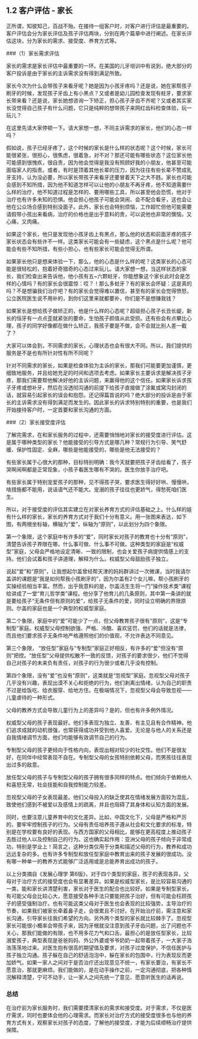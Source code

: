## 1.2 客户评估 - 家长正所谓，知彼知己，百战不殆。在接待一组客户时，对客户进行评估是最重要的。客户评估会分为家长评估及孩子评估两块，分别在两个篇章中进行阐述。在家长评估这块，分为家长的需求、接受度、养育方式等。###（1）家长需求评估家长的需求是家长评估中最重要的一环。在美国的儿牙培训中有说到，绝大部分的客户投诉是由于家长的主诉需求没有得到满足所致。家长今次为什么会带孩子来看牙呢？她是因为小孩牙疼吗？还是说，她在家帮孩子刷牙的时候，发现孩子牙齿上有小黑点？又或者是幼儿园检查发现有蛀牙，要求家长带来看？还是说，家长她想咨询一下矫正，担心孩子牙齿不齐呢？又或者其实家长没觉得自己孩子有什么问题，它只是纯粹的想带孩子来网红齿科检查体验，玩一玩儿？ 在这里先请大家停顿一下。请大家想一想，不同主诉需求的家长，他们的心态一样吗？假如说，孩子已经牙疼了，这个时候的家长是什么样的状态呢？这个时候，家长可能很紧张，很担心，很焦虑，很着急，对不对？那还可能有哪些状态？这位家长他可能感到很愧疚，很自责，因为他会觉得是我没有照顾好我的小朋友，他甚至可能面临家人的指责。或者，有时是顶着其他长辈的压力，因为往往有些长辈不赞成乳牙支持，认为没必要，所以家长带孩子来看牙还要冒着天下之大不韪。家长也可能会感到不知所措，因为他不知道怎样可以让他的小朋友不再牙疼，他不知道需要什么样的治疗，他不知道过程是怎样的、要用哪些工具，所以甚至他会恐慌，他对于治疗也有许多未知的恐惧。他会担心他孩子可能会哭闹、会不配合看牙，这也会让他在公众场合感到特别没面子。此外，家长也会特别烦恼，工作超忙但他可能需要请假带小孩出来看病，治疗的价格也是出乎意料的贵，可以说他也非常的懊恼，又心痛，又肉痛。如果这个家长，他只是发现他小孩牙齿上有黑点，那么他的状态和前面牙疼的孩子家长状态会有些许不一样。这类家长可能会有一些疑虑，这个黑点是什么呢？他可能会有些不知所措，有些小担心，也有些家长可能会觉得无所谓。如果家长他只是想来体验一下，那么，他的心态是什么样的呢？这类家长的心态可能是很轻松的，抱着好奇猎奇的心态过来玩儿。请大家想一想，当这样状态的家长，我们检查出来告诉他，他小孩有五~六颗蛀牙，你能想象这个家长此时会是怎样的心情吗？有的家长会很震惊：哎？！那么多蛀牙？有的家长会怀疑：这是真的吗？不是想骗我们治疗吧？有的家长会觉得难以置信，甚至有的家长会觉得愤怒，公立医院医生说不用补的，到你们这里来就都要补，你们是不是想赚我钱？如果家长是想给孩子做矫正的，他是什么样的心态呢？超级担心孩子长丑长龊，新长的恒牙有一点点歪就紧张的要命，生怕孩子颜值从此受损。还有些会有点攀比心理，孩子的同学好像都在做什么矫正，我孩子要是不做，会不会就比别人差一截了？大家可以体会到，不同需求的家长，心理状态也会有很大不同。所以，我们提供的服务是不是也有所针对性有所不同呢？针对不同需求的家长，如果是检查体验为主诉的家长，那我们可能要更加谨慎，更细致地服务，并且给她充足的时间和选项去考虑。如果家长主要诉求是解决孩子牙疼，那我们需要帮他解决好他的主诉问题，来赢得他的这个信任。如果家长诉求孩子牙疼或想补牙，然后在没透彻沟通的前提下给孩子直接做了涂氟或窝沟封闭的话，就容易引起家长的误会和抱怨。还记得篇首说的吗？绝大部分的投诉是由于家长的主诉需求没有得到满足而发生的。因此家长的诉求特别特别的重要，也是我们开始接待客户时，一定首要和家长沟通的方面。###（2）家长接受度评估了解完需求，在和家长服务的过程中，还需要悄悄地对家长的接受度进行评估。这是属于哪种类型的家长？他能接受的引导方式是哪几种？常规行为引导、笑气舒缓、保护性固定、全麻，哪些是他能接受的，哪些是他无法接受的？有些家长属于心很大的那种，目标特别明确：我今天就要把孩子牙齿给看了，孩子哭啊闹啊都是正常现象，小孩子看医生哪有不哭的。医生你放手治疗吧。有些家长属于特别宠爱孩子的那种，见不得孩子哭，要求医生得好好哄、慢慢哄，啥措施都不能用，说话语气还不能大。宠溺的孩子往往也更娇气，得愁死咱们医生。所以，对于接受度的评估其实建立在对家长养育方式的评估基础之上。什么样的娃有什么样的家长，家长的养育方式对于我们十分有意义。用一张图来表达，如下图，有两根坐标轴，横轴为“爱”，纵轴为“原则”，以此划分为四个象限。第一个象限，这个家庭中有许多的“爱”，同时家长对孩子的教育也十分有“原则”，清楚告诉孩子界限在哪，什么事可做、什么事不可做。这种类型的家庭是“权威型”家庭，父母会严格地设定清晰、一致的限制，也会关爱孩子病提供情感上的支持。他们会试着和孩子讲道理，解释为什么。权威型父母鼓励孩子独立。说起“爱”和“原则”，让我想起尔盖曾经帮天津的妈妈群讲过一次微课，当时我请尔盖讲的课题是“我是如何帮我小孩刷牙的”，因为尔盖有2个女儿嘛，帮小孩刷牙的实操经验相当丰富。然而，出乎我意料的是，尔盖活生生将一门“操作技术类”课程给讲成了一堂“育儿哲学类”课程。他分享了他育儿的几条原则，其中第一条讲的就是要给孩子“无条件但有原则的爱”，给孩子无条件的爱，同时设立明确的界限原则。尔盖的家庭也是一个典型的权威型家庭。第二个象限，家庭中的“爱”可能少了一点，但父母教育孩子很有“原则”，这是“专制型”家庭。权威型父母控制欲强、严格、冷酷、喜欢惩罚，他们的话就是法律，而且他们要求孩子无条件地严格遵照他们的价值观，不允许表达不同意见。第三个象限， “放任型”家庭与“专制型”家庭正好相反，有许多的“爱”但没有“原则”把控。“放任型”父母提供松散不一致的反馈，对孩子的要求很少，他们不觉得自己对孩子的未来负有责任，对孩子的行为很少或者几乎没有控制。第四个象限，没有“爱”也没有“原则”，这类就是“忽视型”家庭。忽视型父母对孩子几乎没有兴趣，表现出漠不关心和拒绝的行为，他们剥离出情绪，认为自己的职责不过是给饭吃、给衣服穿、给地方住。在极端情况下，忽视型父母会导致忽视——儿童虐待的一种形式。父母的教养方式会导致儿童行为上的差异吗？是的，但也有许多例外情况。权威型父母的孩子表现最好。他们多表现为独立、友善、有主见且有合作精神。他们追求成就的动机很强，也常获得成功并受到他人喜爱。无论是与他人的关系还是自我情绪调节方面，他们均能够有效调节自己的行为。专制型父母的孩子更倾向于性格内向，表现出相对较少的社交性。他们不是很友好，在同伴中经常表现不自在。专制型父母的女孩特别依赖父母，而男孩往往表现出过多的敌意。放任型父母的孩子与专制型父母的孩子拥有很多同样的特点。他们倾向于依赖他人和喜怒无常，社会技能和自我控制能力较差。忽视型父母的子女表现最差。他们父母投入的缺乏使其在情绪发展方面较为混乱，致使他们感到不被爱以及感情上的疏离，并且也阻碍了其身体和认知方面的发展。同时，也要注意儿童养育中的文化差异。比如，中国文化下，父母是严格和严厉的，要牢牢控制孩子的行为。父母有责任培养孩子遵从社会和文化要求的标准，特别是在学校要有良好的表现。与西方国家的父母相比，能够在更高程度上推动孩子去胜过他人以及控制自己的行为。这也确实起作用：亚洲父母的孩子倾向于非常成功，特别是学业上！简言之，这种分类仅用于分类和描述父母的行为，教养和成功远远复杂的多。也有许多专制型和放任型家庭中教育出来的孩子发展的很成功。没有哪一种单一的教养方式能够广泛适用或是总能养育出成功的孩子。以上分类摘自《发展心理学 第6版》，对于四个类型的家庭，孩子的表现各异，父母对于治疗方式的接受度也会有显著差异。如果是权威型家长，是比较容易沟通的一类，能和家长讲清楚利害，家长对于医生的配合也比较好。如果是专制型家长，有可能父母会比较心大，愿意接受各种手法只要能把孩子治好，但有可能会枉顾孩子的感受强制治疗。也有可能这类父母对于医生也会表现的比较强势，主导治疗的节奏，如果我们被家长牵着鼻子走，会很累且不讨好。在开始治疗前，需注意和家长沟通，引导家长往我们希望的方向。另外两个类型的家长就比较棘手了。忽视型家长可能很小概率会带孩子来，因为牙根就没注意到孩子牙齿问题，出了问题也不关心，那我们能做的有限，也不用多花力气和口舌。最担心的是放任型家长，比较溺爱孩子，典型表现是爸爸妈妈、外公外婆或爷爷奶奶一起带着孩子，一大家子浩浩荡荡地过来。对医生抱有很高的期望值及要求，对孩子过度保护，不信任医护与孩子独立沟通。孩子躲在自己的舒适泡泡中，躲在家长的包围中，行为表现反而更加娇气。如果一家人之间对于是否治疗还出现意见不统一，有家长要治，有家长不愿意治，那就更麻烦。我们能做的，是在动手操作之前，一定沟通彻底，把各种情况解释清楚，宁可不动手，让一家人之间先统一了意见、愿意听医生的话再说。### 总结

在治疗前为家长服务时，我们需要摸清家长的需求和接受度。对于需求，不仅是医疗需求，同时也要体会他的心理需求。而家长对治疗方式的接受度很多也与他的养育方式有关，观察家长对孩子的态度，了解他的接受度，才能为后续顺畅治疗提供保障。


